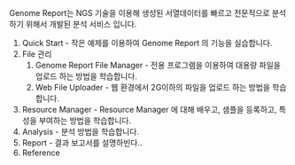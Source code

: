 Genome Report는 NGS 기술을 이용해 생성된 서열데이터를 빠르고 전문적으로 분석하기 위해서 개발된 분석 서비스 입니다.

1. Quick Start - 작은 예제를 이용하여 Genome Report 의 기능을 실습합니다.
1. File 관리
    1. Genome Report File Manager - 전용 프로그램을 이용하여 대용량 파일을 업로드 하는 방법을 학습합니다.
    1. Web File Uploader - 웹 환경에서 2G이하의  파일을 업로드 하는 방법을 학습합니다.
3. Resource Manager - Resource Manager 에 대해 배우고, 샘플을 등록하고, 특성을 부여하는 방법을 학습합니다.
4. Analysis - 분석 방법을 학습합니다.
5. Report - 결과 보고서를 설명하빈다..
6. Reference

